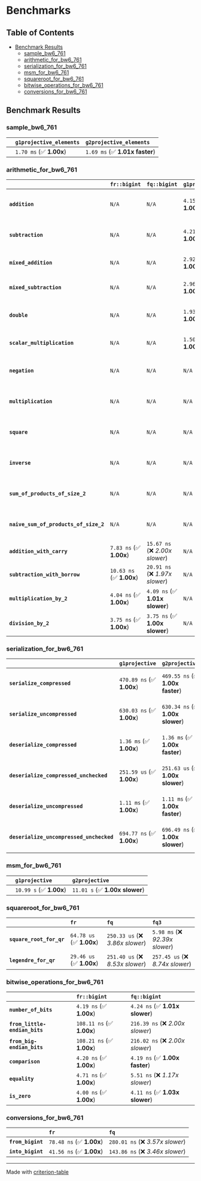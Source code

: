 # Benchmarks

## Table of Contents

- [Benchmark Results](#benchmark-results)
    - [sample_bw6_761](#sample_bw6_761)
    - [arithmetic_for_bw6_761](#arithmetic_for_bw6_761)
    - [serialization_for_bw6_761](#serialization_for_bw6_761)
    - [msm_for_bw6_761](#msm_for_bw6_761)
    - [squareroot_for_bw6_761](#squareroot_for_bw6_761)
    - [bitwise_operations_for_bw6_761](#bitwise_operations_for_bw6_761)
    - [conversions_for_bw6_761](#conversions_for_bw6_761)

## Benchmark Results

### sample_bw6_761

|        | `g1projective_elements`          | `g2projective_elements`           |
|:-------|:---------------------------------|:--------------------------------- |
|        | `1.70 ms` (✅ **1.00x**)          | `1.69 ms` (✅ **1.01x faster**)    |

### arithmetic_for_bw6_761

|                                       | `fr::bigint`             | `fq::bigint`                    | `g1projective`          | `g2projective`                 | `fq3`                            | `fq6`                             | `fq`                              | `fr`                               |
|:--------------------------------------|:-------------------------|:--------------------------------|:------------------------|:-------------------------------|:---------------------------------|:----------------------------------|:----------------------------------|:---------------------------------- |
| **`addition`**                        | `N/A`                    | `N/A`                           | `4.15 us` (✅ **1.00x**) | `4.15 us` (✅ **1.00x faster**) | `90.45 ns` (🚀 **45.88x faster**) | `181.15 ns` (🚀 **22.91x faster**) | `30.26 ns` (🚀 **137.12x faster**) | `19.41 ns` (🚀 **213.84x faster**)  |
| **`subtraction`**                     | `N/A`                    | `N/A`                           | `4.21 us` (✅ **1.00x**) | `4.20 us` (✅ **1.00x faster**) | `85.00 ns` (🚀 **49.48x faster**) | `169.15 ns` (🚀 **24.87x faster**) | `28.79 ns` (🚀 **146.09x faster**) | `15.24 ns` (🚀 **275.92x faster**)  |
| **`mixed_addition`**                  | `N/A`                    | `N/A`                           | `2.92 us` (✅ **1.00x**) | `2.92 us` (✅ **1.00x faster**) | `N/A`                            | `N/A`                             | `N/A`                             | `N/A`                              |
| **`mixed_subtraction`**               | `N/A`                    | `N/A`                           | `2.96 us` (✅ **1.00x**) | `2.96 us` (✅ **1.00x slower**) | `N/A`                            | `N/A`                             | `N/A`                             | `N/A`                              |
| **`double`**                          | `N/A`                    | `N/A`                           | `1.93 us` (✅ **1.00x**) | `1.93 us` (✅ **1.00x faster**) | `70.44 ns` (🚀 **27.46x faster**) | `143.30 ns` (🚀 **13.50x faster**) | `22.31 ns` (🚀 **86.69x faster**)  | `7.48 ns` (🚀 **258.48x faster**)   |
| **`scalar_multiplication`**           | `N/A`                    | `N/A`                           | `1.50 ms` (✅ **1.00x**) | `1.50 ms` (✅ **1.00x faster**) | `N/A`                            | `N/A`                             | `N/A`                             | `N/A`                              |
| **`negation`**                        | `N/A`                    | `N/A`                           | `N/A`                   | `N/A`                          | `69.82 ns` (❌ *4.16x slower*)    | `124.66 ns` (❌ *7.43x slower*)    | `24.00 ns` (❌ *1.43x slower*)     | `16.77 ns` (✅ **1.00x**)           |
| **`multiplication`**                  | `N/A`                    | `N/A`                           | `N/A`                   | `N/A`                          | `2.16 us` (❌ *31.20x slower*)    | `6.89 us` (❌ *99.34x slower*)     | `270.54 ns` (❌ *3.90x slower*)    | `69.38 ns` (✅ **1.00x**)           |
| **`square`**                          | `N/A`                    | `N/A`                           | `N/A`                   | `N/A`                          | `1.56 us` (❌ *26.32x slower*)    | `4.87 us` (❌ *82.36x slower*)     | `216.05 ns` (❌ *3.65x slower*)    | `59.16 ns` (✅ **1.00x**)           |
| **`inverse`**                         | `N/A`                    | `N/A`                           | `N/A`                   | `N/A`                          | `50.46 us` (❌ *3.72x slower*)    | `58.21 us` (❌ *4.29x slower*)     | `46.92 us` (❌ *3.46x slower*)     | `13.57 us` (✅ **1.00x**)           |
| **`sum_of_products_of_size_2`**       | `N/A`                    | `N/A`                           | `N/A`                   | `N/A`                          | `4.46 us` (❌ *42.11x slower*)    | `14.08 us` (❌ *132.96x slower*)   | `400.89 ns` (❌ *3.79x slower*)    | `105.92 ns` (✅ **1.00x**)          |
| **`naive_sum_of_products_of_size_2`** | `N/A`                    | `N/A`                           | `N/A`                   | `N/A`                          | `4.40 us` (❌ *27.79x slower*)    | `13.95 us` (❌ *88.14x slower*)    | `567.11 ns` (❌ *3.58x slower*)    | `158.31 ns` (✅ **1.00x**)          |
| **`addition_with_carry`**             | `7.83 ns` (✅ **1.00x**)  | `15.67 ns` (❌ *2.00x slower*)   | `N/A`                   | `N/A`                          | `N/A`                            | `N/A`                             | `N/A`                             | `N/A`                              |
| **`subtraction_with_borrow`**         | `10.63 ns` (✅ **1.00x**) | `20.91 ns` (❌ *1.97x slower*)   | `N/A`                   | `N/A`                          | `N/A`                            | `N/A`                             | `N/A`                             | `N/A`                              |
| **`multiplication_by_2`**             | `4.04 ns` (✅ **1.00x**)  | `4.09 ns` (✅ **1.01x slower**)  | `N/A`                   | `N/A`                          | `N/A`                            | `N/A`                             | `N/A`                             | `N/A`                              |
| **`division_by_2`**                   | `3.75 ns` (✅ **1.00x**)  | `3.75 ns` (✅ **1.00x slower**)  | `N/A`                   | `N/A`                          | `N/A`                            | `N/A`                             | `N/A`                             | `N/A`                              |

### serialization_for_bw6_761

|                                          | `g1projective`            | `g2projective`                   | `fr`                                | `fq`                                | `fq3`                               | `fq6`                             |
|:-----------------------------------------|:--------------------------|:---------------------------------|:------------------------------------|:------------------------------------|:------------------------------------|:--------------------------------- |
| **`serialize_compressed`**               | `470.89 ns` (✅ **1.00x**) | `469.55 ns` (✅ **1.00x faster**) | `50.43 ns` (🚀 **9.34x faster**)     | `156.41 ns` (🚀 **3.01x faster**)    | `463.39 ns` (✅ **1.02x faster**)    | `990.26 ns` (❌ *2.10x slower*)    |
| **`serialize_uncompressed`**             | `630.03 ns` (✅ **1.00x**) | `630.34 ns` (✅ **1.00x slower**) | `50.19 ns` (🚀 **12.55x faster**)    | `156.00 ns` (🚀 **4.04x faster**)    | `465.04 ns` (✅ **1.35x faster**)    | `990.30 ns` (❌ *1.57x slower*)    |
| **`deserialize_compressed`**             | `1.36 ms` (✅ **1.00x**)   | `1.36 ms` (✅ **1.00x faster**)   | `93.30 ns` (🚀 **14628.84x faster**) | `306.52 ns` (🚀 **4452.81x faster**) | `945.98 ns` (🚀 **1442.81x faster**) | `1.91 us` (🚀 **714.08x faster**)  |
| **`deserialize_compressed_unchecked`**   | `251.59 us` (✅ **1.00x**) | `251.63 us` (✅ **1.00x slower**) | `93.31 ns` (🚀 **2696.16x faster**)  | `306.49 ns` (🚀 **820.88x faster**)  | `941.50 ns` (🚀 **267.22x faster**)  | `1.90 us` (🚀 **132.22x faster**)  |
| **`deserialize_uncompressed`**           | `1.11 ms` (✅ **1.00x**)   | `1.11 ms` (✅ **1.00x faster**)   | `93.31 ns` (🚀 **11935.42x faster**) | `306.77 ns` (🚀 **3630.25x faster**) | `943.38 ns` (🚀 **1180.49x faster**) | `1.90 us` (🚀 **585.48x faster**)  |
| **`deserialize_uncompressed_unchecked`** | `694.77 ns` (✅ **1.00x**) | `696.49 ns` (✅ **1.00x slower**) | `93.96 ns` (🚀 **7.39x faster**)     | `305.25 ns` (🚀 **2.28x faster**)    | `943.38 ns` (❌ *1.36x slower*)      | `1.91 us` (❌ *2.75x slower*)      |

### msm_for_bw6_761

|        | `g1projective`          | `g2projective`                  |
|:-------|:------------------------|:------------------------------- |
|        | `10.99 s` (✅ **1.00x**) | `11.01 s` (✅ **1.00x slower**)  |

### squareroot_for_bw6_761

|                          | `fr`                     | `fq`                             | `fq3`                             |
|:-------------------------|:-------------------------|:---------------------------------|:--------------------------------- |
| **`square_root_for_qr`** | `64.78 us` (✅ **1.00x**) | `250.33 us` (❌ *3.86x slower*)   | `5.98 ms` (❌ *92.39x slower*)     |
| **`legendre_for_qr`**    | `29.46 us` (✅ **1.00x**) | `251.40 us` (❌ *8.53x slower*)   | `257.45 us` (❌ *8.74x slower*)    |

### bitwise_operations_for_bw6_761

|                               | `fr::bigint`              | `fq::bigint`                      |
|:------------------------------|:--------------------------|:--------------------------------- |
| **`number_of_bits`**          | `4.19 ns` (✅ **1.00x**)   | `4.24 ns` (✅ **1.01x slower**)    |
| **`from_little-endian_bits`** | `108.11 ns` (✅ **1.00x**) | `216.39 ns` (❌ *2.00x slower*)    |
| **`from_big-endian_bits`**    | `108.21 ns` (✅ **1.00x**) | `216.02 ns` (❌ *2.00x slower*)    |
| **`comparison`**              | `4.20 ns` (✅ **1.00x**)   | `4.19 ns` (✅ **1.00x faster**)    |
| **`equality`**                | `4.71 ns` (✅ **1.00x**)   | `5.51 ns` (❌ *1.17x slower*)      |
| **`is_zero`**                 | `4.00 ns` (✅ **1.00x**)   | `4.11 ns` (✅ **1.03x slower**)    |

### conversions_for_bw6_761

|                   | `fr`                     | `fq`                              |
|:------------------|:-------------------------|:--------------------------------- |
| **`from_bigint`** | `78.48 ns` (✅ **1.00x**) | `280.01 ns` (❌ *3.57x slower*)    |
| **`into_bigint`** | `41.56 ns` (✅ **1.00x**) | `143.86 ns` (❌ *3.46x slower*)    |

---
Made with [criterion-table](https://github.com/nu11ptr/criterion-table)

